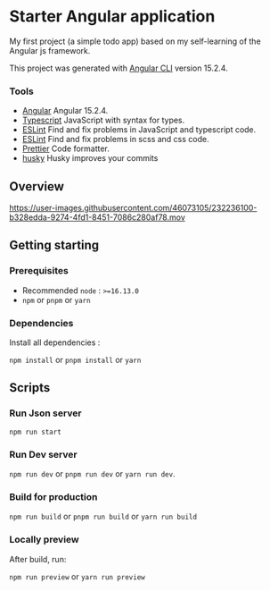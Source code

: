 # Starter Angular application

My first project (a simple todo app) based on my self-learning of the Angular js framework.

This project was generated with [Angular CLI](https://github.com/angular/angular-cli) version 15.2.4.

### Tools

- [Angular](https://angular.io/) Angular 15.2.4.
- [Typescript](https://www.typescriptlang.org/) JavaScript with syntax for types.
- [ESLint](https://eslint.org/) Find and fix problems in JavaScript and typescript code.
- [ESLint](https://stylelint.io/) Find and fix problems in scss and css code.
- [Prettier](https://prettier.io/) Code formatter.
- [husky](https://typicode.github.io/husky) Husky improves your commits

## Overview

https://user-images.githubusercontent.com/46073105/232236100-b328edda-9274-4fd1-8451-7086c280af78.mov

## Getting starting

### Prerequisites

- Recommended `node` : `>=16.13.0`
- `npm` or `pnpm` or `yarn`

### Dependencies

Install all dependencies :

`npm install` or `pnpm install` or `yarn`

## Scripts

### Run Json server

`npm run start`

### Run Dev server

`npm run dev` or `pnpm run dev` or `yarn run dev`.

### Build for production

`npm run build` or `pnpm run build` or `yarn run build`

### Locally preview

After build, run:

`npm run preview` or `yarn run preview`
